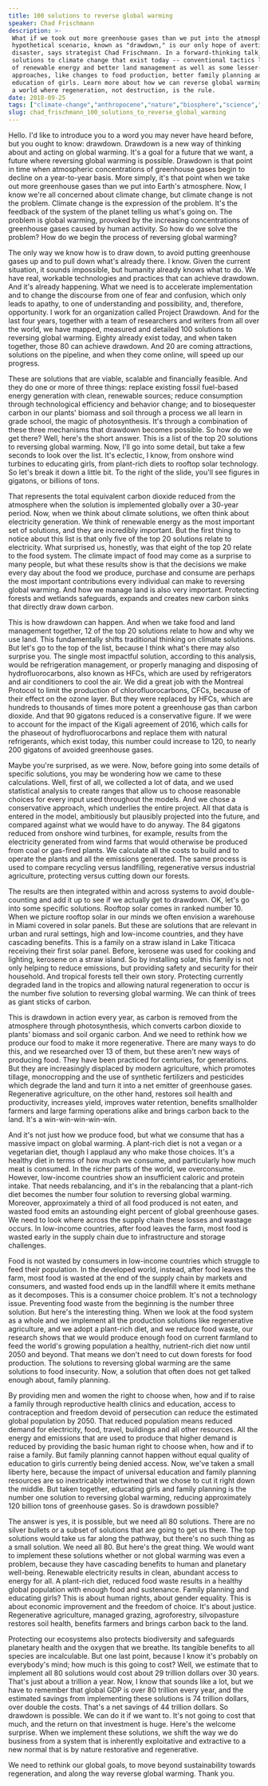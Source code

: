```yaml
---
title: 100 solutions to reverse global warming
speaker: Chad Frischmann
description: >-
 What if we took out more greenhouse gases than we put into the atmosphere? This
 hypothetical scenario, known as "drawdown," is our only hope of averting climate
 disaster, says strategist Chad Frischmann. In a forward-thinking talk, he shares
 solutions to climate change that exist today -- conventional tactics like the use
 of renewable energy and better land management as well as some lesser-known
 approaches, like changes to food production, better family planning and the
 education of girls. Learn more about how we can reverse global warming and create
 a world where regeneration, not destruction, is the rule.
date: 2018-09-25
tags: ["climate-change","anthropocene","nature","biosphere","science","social-change","energy","sustainability","pollution","education","potential","electricity","global-issues","food","policy"]
slug: chad_frischmann_100_solutions_to_reverse_global_warming
---
```


Hello. I'd like to introduce you to a word you may never have heard before, but you ought
to know: drawdown. Drawdown is a new way of thinking about and acting on global warming.
It's a goal for a future that we want, a future where reversing global warming is
possible. Drawdown is that point in time when atmospheric concentrations of greenhouse
gases begin to decline on a year-to-year basis. More simply, it's that point when we take
out more greenhouse gases than we put into Earth's atmosphere. Now, I know we're all
concerned about climate change, but climate change is not the problem. Climate change is
the expression of the problem. It's the feedback of the system of the planet telling us
what's going on. The problem is global warming, provoked by the increasing concentrations
of greenhouse gases caused by human activity. So how do we solve the problem? How do we
begin the process of reversing global warming?

The only way we know how is to draw down, to avoid putting greenhouse gases up and to pull
down what's already there. I know. Given the current situation, it sounds impossible, but
humanity already knows what to do. We have real, workable technologies and practices that
can achieve drawdown. And it's already happening. What we need is to accelerate
implementation and to change the discourse from one of fear and confusion, which only
leads to apathy, to one of understanding and possibility, and, therefore, opportunity. I
work for an organization called Project Drawdown. And for the last four years, together
with a team of researchers and writers from all over the world, we have mapped, measured
and detailed 100 solutions to reversing global warming. Eighty already exist today, and
when taken together, those 80 can achieve drawdown. And 20 are coming attractions,
solutions on the pipeline, and when they come online, will speed up our
progress.

These are solutions that are viable, scalable and financially feasible. And they do one or
more of three things: replace existing fossil fuel-based energy generation with clean,
renewable sources; reduce consumption through technological efficiency and behavior
change; and to biosequester carbon in our plants' biomass and soil through a process we
all learn in grade school, the magic of photosynthesis. It's through a combination of these
three mechanisms that drawdown becomes possible. So how do we get there? Well, here's the
short answer. This is a list of the top 20 solutions to reversing global warming. Now,
I'll go into some detail, but take a few seconds to look over the list. It's eclectic, I
know, from onshore wind turbines to educating girls, from plant-rich diets to rooftop
solar technology. So let's break it down a little bit. To the right of the slide, you'll
see figures in gigatons, or billions of tons.

That represents the total equivalent carbon dioxide reduced from the atmosphere when the
solution is implemented globally over a 30-year period. Now, when we think about climate
solutions, we often think about electricity generation. We think of renewable energy as
the most important set of solutions, and they are incredibly important. But the first
thing to notice about this list is that only five of the top 20 solutions relate to
electricity. What surprised us, honestly, was that eight of the top 20 relate to the food
system. The climate impact of food may come as a surprise to many people, but what these
results show is that the decisions we make every day about the food we produce, purchase
and consume are perhaps the most important contributions every individual can make to
reversing global warming. And how we manage land is also very important. Protecting
forests and wetlands safeguards, expands and creates new carbon sinks that directly draw
down carbon.

This is how drawdown can happen. And when we take food and land management together, 12 of
the top 20 solutions relate to how and why we use land. This fundamentally shifts
traditional thinking on climate solutions. But let's go to the top of the list, because I
think what's there may also surprise you. The single most impactful solution, according to
this analysis, would be refrigeration management, or properly managing and disposing of
hydrofluorocarbons, also known as HFCs, which are used by refrigerators and air
conditioners to cool the air. We did a great job with the Montreal Protocol to limit the
production of chlorofluorocarbons, CFCs, because of their effect on the ozone layer. But
they were replaced by HFCs, which are hundreds to thousands of times more potent a
greenhouse gas than carbon dioxide. And that 90 gigatons reduced is a conservative figure.
If we were to account for the impact of the Kigali agreement of 2016, which calls for the
phaseout of hydrofluorocarbons and replace them with natural refrigerants, which exist
today, this number could increase to 120, to nearly 200 gigatons of avoided greenhouse
gases.

Maybe you're surprised, as we were. Now, before going into some details of specific
solutions, you may be wondering how we came to these calculations. Well, first of all, we
collected a lot of data, and we used statistical analysis to create ranges that allow us
to choose reasonable choices for every input used throughout the models. And we chose a
conservative approach, which underlies the entire project. All that data is entered in the
model, ambitiously but plausibly projected into the future, and compared against what we
would have to do anyway. The 84 gigatons reduced from onshore wind turbines, for example,
results from the electricity generated from wind farms that would otherwise be produced
from coal or gas-fired plants. We calculate all the costs to build and to operate the
plants and all the emissions generated. The same process is used to compare recycling
versus landfilling, regenerative versus industrial agriculture, protecting versus cutting
down our forests.

The results are then integrated within and across systems to avoid double-counting and add
it up to see if we actually get to drawdown. OK, let's go into some specific solutions.
Rooftop solar comes in ranked number 10. When we picture rooftop solar in our minds we
often envision a warehouse in Miami covered in solar panels. But these are solutions that
are relevant in urban and rural settings, high and low-income countries, and they have
cascading benefits. This is a family on a straw island in Lake Titicaca receiving their
first solar panel. Before, kerosene was used for cooking and lighting, kerosene on a straw
island. So by installing solar, this family is not only helping to reduce emissions, but
providing safety and security for their household. And tropical forests tell their own
story. Protecting currently degraded land in the tropics and allowing natural regeneration
to occur is the number five solution to reversing global warming. We can think of trees as
giant sticks of carbon.

This is drawdown in action every year, as carbon is removed from the atmosphere through
photosynthesis, which converts carbon dioxide to plants' biomass and soil organic
carbon. And we need to rethink how we produce our food to make it more regenerative. There
are many ways to do this, and we researched over 13 of them, but these aren't new ways of
producing food. They have been practiced for centuries, for generations. But they are
increasingly displaced by modern agriculture, which promotes tillage, monocropping and the
use of synthetic fertilizers and pesticides which degrade the land and turn it into a net
emitter of greenhouse gases. Regenerative agriculture, on the other hand, restores soil
health and productivity, increases yield, improves water retention, benefits smallholder
farmers and large farming operations alike and brings carbon back to the land. It's a
win-win-win-win-win.

And it's not just how we produce food, but what we consume that has a massive impact on
global warming. A plant-rich diet is not a vegan or a vegetarian diet, though I applaud any
who make those choices. It's a healthy diet in terms of how much we consume, and
particularly how much meat is consumed. In the richer parts of the world, we overconsume.
However, low-income countries show an insufficient caloric and protein intake. That needs
rebalancing, and it's in the rebalancing that a plant-rich diet becomes the number four
solution to reversing global warming. Moreover, approximately a third of all food produced
is not eaten, and wasted food emits an astounding eight percent of global greenhouse
gases. We need to look where across the supply chain these losses and wastage occurs. In
low-income countries, after food leaves the farm, most food is wasted early in the supply
chain due to infrastructure and storage challenges.

Food is not wasted by consumers in low-income countries which struggle to feed their
population. In the developed world, instead, after food leaves the farm, most food is
wasted at the end of the supply chain by markets and consumers, and wasted food ends up in
the landfill where it emits methane as it decomposes. This is a consumer choice problem.
It's not a technology issue. Preventing food waste from the beginning is the number three
solution. But here's the interesting thing. When we look at the food system as a whole and
we implement all the production solutions like regenerative agriculture, and we adopt a
plant-rich diet, and we reduce food waste, our research shows that we would produce enough
food on current farmland to feed the world's growing population a healthy, nutrient-rich
diet now until 2050 and beyond. That means we don't need to cut down forests for food
production. The solutions to reversing global warming are the same solutions to food
insecurity. Now, a solution that often does not get talked enough about, family
planning.

By providing men and women the right to choose when, how and if to raise a family through
reproductive health clinics and education, access to contraception and freedom devoid of
persecution can reduce the estimated global population by 2050. That reduced population
means reduced demand for electricity, food, travel, buildings and all other resources. All
the energy and emissions that are used to produce that higher demand is reduced by
providing the basic human right to choose when, how and if to raise a family. But family
planning cannot happen without equal quality of education to girls currently being denied
access. Now, we've taken a small liberty here, because the impact of universal education
and family planning resources are so inextricably intertwined that we chose to cut it
right down the middle. But taken together, educating girls and family planning is the
number one solution to reversing global warming, reducing approximately 120 billion tons
of greenhouse gases. So is drawdown possible?

The answer is yes, it is possible, but we need all 80 solutions. There are no silver
bullets or a subset of solutions that are going to get us there. The top solutions would
take us far along the pathway, but there's no such thing as a small solution. We need all
80. But here's the great thing. We would want to implement these solutions whether or not
global warming was even a problem, because they have cascading benefits to human and
planetary well-being. Renewable electricity results in clean, abundant access to energy
for all. A plant-rich diet, reduced food waste results in a healthy global population with
enough food and sustenance. Family planning and educating girls? This is about human
rights, about gender equality. This is about economic improvement and the freedom of
choice. It's about justice. Regenerative agriculture, managed grazing, agroforestry,
silvopasture restores soil health, benefits farmers and brings carbon back to the
land.

Protecting our ecosystems also protects biodiversity and safeguards planetary health and
the oxygen that we breathe. Its tangible benefits to all species are incalculable. But one
last point, because I know it's probably on everybody's mind; how much is this going to
cost? Well, we estimate that to implement all 80 solutions would cost about 29 trillion
dollars over 30 years. That's just about a trillion a year. Now, I know that sounds like a
lot, but we have to remember that global GDP is over 80 trillion every year, and the
estimated savings from implementing these solutions is 74 trillion dollars, over double
the costs. That's a net savings of 44 trillion dollars. So drawdown is possible. We can do
it if we want to. It's not going to cost that much, and the return on that investment is
huge. Here's the welcome surprise. When we implement these solutions, we shift the way we
do business from a system that is inherently exploitative and extractive to a new normal
that is by nature restorative and regenerative.

We need to rethink our global goals, to move beyond sustainability towards regeneration,
and along the way reverse global warming. Thank you.

<!--
ad_duration=3.33
comment_count=88
event="We the Future"
external_start_time=0
has_talk_citation=1
intro_duration=11.82
is_subtitle_required="False"
is_talk_featured="True"
language="en"
language_swap="False"
native_language="en"
number_of_related_talks=6
number_of_speakers=1
number_of_subtitled_videos=23
number_of_tags=15
number_of_talk_download_languages=24
number_of_talk_more_resources=2
number_of_talk_recommendations=1
number_of_talks_take_actions=1
post_ad_duration=0.83
published_timestamp="2018-11-28 15:56:20"
recording_date="2018-09-25"
speaker_description="Systems strategist, coalition-builder"
speaker_is_published=1
speaker_name="Chad Frischmann"
talk_name="100 solutions to reverse global warming"
talk_recommendations_blurb="More resources curated by Chad Frischmann"
talks_tags=["climate-change","anthropocene","nature","biosphere","science","social-change","energy","sustainability","pollution","education","potential","electricity","global-issues","food","policy"]
url_audio="https://download.ted.com/talks/ChadFrischmann_2018S.mp3?apikey=acme-roadrunner"
url_photo_speaker="https://pe.tedcdn.com/images/ted/6e0bdc783a75260bbe1f7e30550578cbf6525199_254x191.jpg"
url_photo_talk="https://s3.amazonaws.com/talkstar-photos/uploads/7d889143-9939-4214-a3b6-3ccb26d7bb09/ChadFrischmann_2018S-embed.jpg"
url_webpage="https://www.ted.com/talks/chad_frischmann_100_solutions_to_reverse_global_warming"
video_type_name="TED Stage Talk"
-->